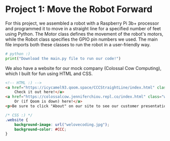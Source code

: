 # Project 1: Move the Robot Forward
For this project, we assembled a robot with a Raspberry Pi 3b+ processor and programmed it to move in a straight line for a specified number of feet using Python. The Motor class defines the movement of the robot's motors, while the Robot class specifies the GPIO pin numbers we used. The main file imports both these classes to run the robot in a user-friendly way. 

```python
# python :)
print("Download the main.py file to run our code!")
```

We also have a website for our mock company (Colossal Cow Computing), which I built for fun using HTML and CSS.

```html
<!-- HTML :) -->
<a href="https://icycamel93.qoom.space/CCCStraightLine/index.html" class="website">
    Check it out here!</a>
<a href="https://colossalcow.jenniferchiou.repl.co/index.html" class="website">
    Or (if Qoom is down) here!</a>
<p>Be sure to click "About" on our site to see our customer presentation!</p>
```

```css
/* CSS :) */
.website {
    background-image: url("welovecoding.jpg");
    background-color: #CCC;
}
```
